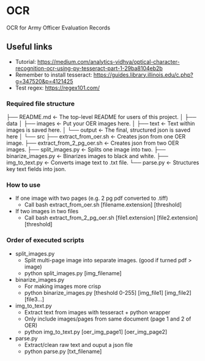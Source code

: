 # OCR
OCR for Army Officer Evaluation Records

## Useful links
- Tutorial: https://medium.com/analytics-vidhya/optical-character-recognition-ocr-using-py-tesseract-part-1-29ba8104eb2b
- Remember to install tesseract: https://guides.library.illinois.edu/c.php?g=347520&p=4121425
- Test regex: https://regex101.com/

### Required file structure
├── README.md          <- The top-level README for users of this project.
│
├── data
│   ├── images         <- Put your OER images here.
│   ├── text           <- Text within images is saved here.
│   └── output         <- The final, structured json is saved here
│
└── src
    ├── extract_from_oer.sh             <- Creates json from one OER image.
    ├── extract_from_2_pg_oer.sh        <- Creates json from two OER images.
    ├── split_images.py                 <- Splits one image into two.
    ├── binarize_images.py              <- Binarizes images to black and white.
    ├── img_to_text.py                  <- Converts image text to .txt file.
    └── parse.py                        <- Structures key text fields into json.


### How to use
- If one image with two pages (e.g. 2 pg pdf converted to .tiff)
    - Call bash extract_from_oer.sh [filename.extension] [threshold]
- If two images in two files
    - Call bash extract_from_2_pg_oer.sh [file1.extension] [file2.extension] [threshold]

### Order of executed scripts
- split_images.py
    - Split multi-page image into separate images. (good if turned pdf > image)
    - python split_images.py [img_filename]
- binarize_images.py
    - For making images more crisp
    - python binarize_images.py [theshold 0-255] [img_file1] [img_file2] [file3...]
- img_to_text.py
    - Extract text from images with tesseract + python wrapper
    - Only include images/pages from same document (page 1 and 2 of OER)
    - python img_to_text.py [oer_img_page1] [oer_img_page2]
- parse.py
    - Extract/clean raw text and ouput a json file
    - python parse.py [txt_filename]
